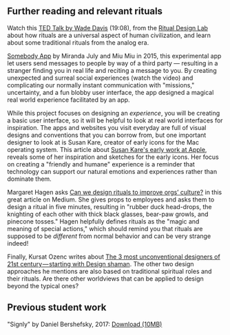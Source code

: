 ## Further reading and relevant rituals

Watch this [TED Talk by Wade Davis](https://www.ted.com/talks/wade_davis_on_the_worldwide_web_of_belief_and_ritual) \(19:08\), from the [Ritual Design Lab](http://www.ritualdesignlab.org/) about how rituals are a universal aspect of human civilization, and learn about some traditional rituals from the analog era.

[Somebody App](http://somebodyapp.com/) by Miranda July and Miu Miu in 2015, this experimental app let users send messages to people by way of a third party — resulting in a stranger finding you in real life and reciting a message to you. By creating unexpected and surreal social experiences \(watch the video\) and complicating our normally instant communication with "missions," uncertainty, and a fun blobby user interface, the app designed a magical real world experience facilitated by an app.

While this project focuses on designing an _experience_, you will be creating a basic user interface, so it will be helpful to look at real world interfaces for inspiration. The apps and websites you visit everyday are full of visual designs and conventions that you can borrow from, but one important designer to look at is Susan Kare, creator of early icons for the Mac operating system. This article about [Susan Kare's early work at Apple](https://milanote.com/the-work/the-story-behind-susan-kares-iconic-design-work-for-apple), reveals some of her inspiration and sketches for the early icons. Her focus on creating a "friendly and humane" experience is a reminder that technology can support our natural emotions and experiences rather than dominate them. 

Margaret Hagen asks [Can we design rituals to improve orgs’ culture?](https://medium.com/ritual-design/can-we-design-rituals-to-improve-orgs-culture-a876e8dee1bb) in this great article on Medium. She gives props to employees and asks them to design a ritual in five minutes, resulting in "rubber duck head-drops, the knighting of each other with thick black glasses, bear-paw growls, and pinecone tosses." Hagen helpfully defines rituals as the "magic and meaning of special actions," which should remind you that rituals are supposed to be _different_ from normal behavior and can be very strange indeed!

Finally, Kursat Ozenc writes about [The 3 most unconventional designers of 21st century — starting with Design shaman](https://medium.com/ritual-design/a-new-breed-of-21st-century-designers-b73712963b4). The other two design approaches he mentions are also based on traditional spiritual roles and their rituals. Are there other worldviews that can be applied to design beyond the typical ones?

## Previous student work

"Signly" by Daniel Bershefsky, 2017: [Download \(10MB\)](https://cdn.rawgit.com/dmd-program/work-examples/e6fd4cc2/dmd100-ritual-project/Ritual-Final-Prototype.zip)



